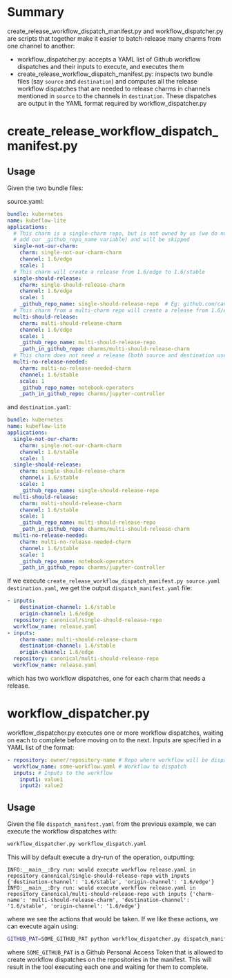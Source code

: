 # Summary

create_release_workflow_dispatch_manifest.py and workflow_dispatcher.py are scripts that together make it easier to batch-release many charms from one channel to another:
* workflow_dispatcher.py: accepts a YAML list of Github workflow dispatches and their inputs to execute, and executes them
* create_release_workflow_dispatch_manifest.py: inspects two bundle files (say `source` and `destination`) and computes all the release workflow dispatches that are needed to release charms in channels mentioned in `source` to the channels in `destination`.  These dispatches are output in the YAML format required by workflow_dispatcher.py

# create_release_workflow_dispatch_manifest.py

## Usage

Given the two bundle files:

source.yaml:
```yaml
bundle: kubernetes
name: kubeflow-lite
applications:
  # This charm is a single-charm repo, but is not owned by us (we do not 
  # add our _github_repo_name variable) and will be skipped
  single-not-our-charm:
    charm: single-not-our-charm-charm
    channel: 1.6/edge
    scale: 1
  # This charm will create a release from 1.6/edge to 1.6/stable
  single-should-release:
    charm: single-should-release-charm
    channel: 1.6/edge
    scale: 1
    _github_repo_name: single-should-release-repo  # Eg: github.com/canonical/single-should-release-repo
  # This charm from a multi-charm repo will create a release from 1.6/edge to 1.6/stable
  multi-should-release:
    charm: multi-should-release-charm
    channel: 1.6/edge
    scale: 1
    _github_repo_name: multi-should-release-repo
    _path_in_github_repo: charms/multi-should-release-charm
  # This charm does not need a release (both source and destination use channel=1.6/stable
  multi-no-release-needed:
    charm: multi-no-release-needed-charm
    channel: 1.6/stable
    scale: 1
    _github_repo_name: notebook-operators
    _path_in_github_repo: charms/jupyter-controller
```

and `destination.yaml`:
```yaml
bundle: kubernetes
name: kubeflow-lite
applications:
  single-not-our-charm:
    charm: single-not-our-charm-charm
    channel: 1.6/stable
    scale: 1
  single-should-release:
    charm: single-should-release-charm
    channel: 1.6/stable
    scale: 1
    _github_repo_name: single-should-release-repo
  multi-should-release:
    charm: multi-should-release-charm
    channel: 1.6/stable
    scale: 1
    _github_repo_name: multi-should-release-repo
    _path_in_github_repo: charms/multi-should-release-charm
  multi-no-release-needed:
    charm: multi-no-release-needed-charm
    channel: 1.6/stable
    scale: 1
    _github_repo_name: notebook-operators
    _path_in_github_repo: charms/jupyter-controller
```

If we execute `create_release_workflow_dispatch_manifest.py source.yaml destination.yaml`, we get the output `dispatch_manifest.yaml` file:

```yaml
- inputs:
    destination-channel: 1.6/stable
    origin-channel: 1.6/edge
  repository: canonical/single-should-release-repo
  workflow_name: release.yaml
- inputs:
    charm-name: multi-should-release-charm
    destination-channel: 1.6/stable
    origin-channel: 1.6/edge
  repository: canonical/multi-should-release-repo
  workflow_name: release.yaml
```

which has two workflow dispatches, one for each charm that needs a release.

# workflow_dispatcher.py

workflow_dispatcher.py executes one or more workflow dispatches, waiting on each to complete before moving on to the next.  Inputs are specified in a YAML list of the format:

```yaml
- repository: owner/repository-name # Repo where workflow will be dispatched
  workflow_name: some-workflow.yaml # Workflow to dispatch
  inputs: # Inputs to the workflow
    input1: value1
    input2: value2
```

## Usage

Given the file `dispatch_manifest.yaml` from the previous example, we can execute the workflow dispatches with:
```bash
workflow_dispatcher.py workflow_dispatch.yaml
```

This will by default execute a dry-run of the operation, outputting:

```
INFO:__main__:Dry run: would execute workflow release.yaml in repository canonical/single-should-release-repo with inputs {'destination-channel': '1.6/stable', 'origin-channel': '1.6/edge'}
INFO:__main__:Dry run: would execute workflow release.yaml in repository canonical/multi-should-release-repo with inputs {'charm-name': 'multi-should-release-charm', 'destination-channel': '1.6/stable', 'origin-channel': '1.6/edge'}
```

where we see the actions that would be taken.  If we like these actions, we can execute again using: 
```bash
GITHUB_PAT=SOME_GITHUB_PAT python workflow_dispatcher.py dispatch_manifest.yaml --no-dry-run
```

where `SOME_GITHUB_PAT` is a Github Personal Access Token that is allowed to create workflow dispatches on the repositories in the manifest.  This will result in the tool executing each one and waiting for them to complete.  
